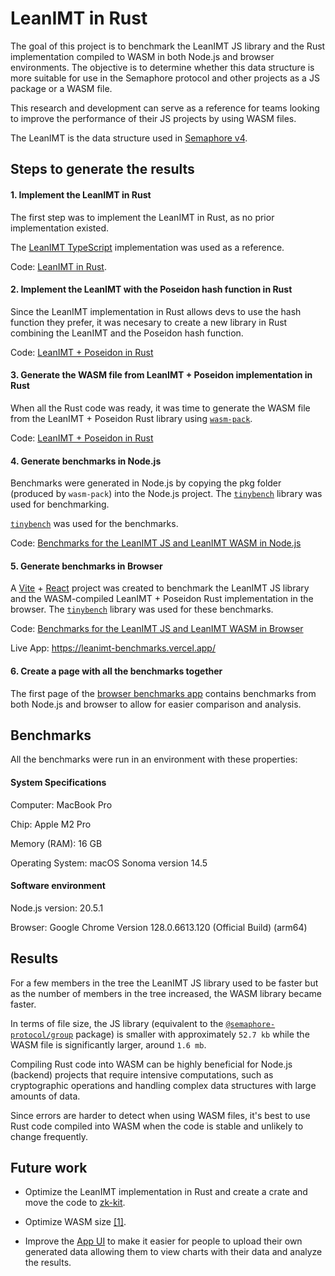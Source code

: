 # LeanIMT in Rust

The goal of this project is to benchmark the LeanIMT JS library and the Rust implementation compiled to WASM in both Node.js and browser environments. The objective is to determine whether this data structure is more suitable for use in the Semaphore protocol and other projects as a JS package or a WASM file. 

This research and development can serve as a reference for teams looking to improve the performance of their JS projects by using WASM files.

The LeanIMT is the data structure used in [Semaphore v4](https://docs.semaphore.pse.dev/).

## Steps to generate the results

#### 1. Implement the LeanIMT in Rust

The first step was to implement the LeanIMT in Rust, as no prior implementation existed.

The [LeanIMT TypeScript](https://github.com/privacy-scaling-explorations/zk-kit/tree/main/packages/lean-imt) implementation was used as a reference.

Code: [LeanIMT in Rust](./leanimt-rs).

#### 2. Implement the LeanIMT with the Poseidon hash function in Rust

Since the LeanIMT implementation in Rust allows devs to use the hash function they prefer, it was necesary to create a new library in Rust combining the LeanIMT and the Poseidon hash function.

Code: [LeanIMT + Poseidon in Rust](./leanimt-poseidon-rs)

#### 3. Generate the WASM file from LeanIMT + Poseidon implementation in Rust

When all the Rust code was ready, it was time to generate the WASM file from the LeanIMT + Poseidon Rust library using [`wasm-pack`](https://rustwasm.github.io/docs/wasm-pack/introduction.html).

Code: [LeanIMT + Poseidon in Rust](./leanimt-poseidon-rs)

#### 4. Generate benchmarks in Node.js

Benchmarks were generated in Node.js by copying the pkg folder (produced by `wasm-pack`) into the Node.js project. The [`tinybench`](https://github.com/tinylibs/tinybench) library was used for benchmarking.

[`tinybench`](https://github.com/tinylibs/tinybench) was used for the benchmarks.

Code: [Benchmarks for the LeanIMT JS and LeanIMT WASM in Node.js](./leanimt-node-benchmarks)

#### 5. Generate benchmarks in Browser

A [Vite](https://vitejs.dev/) + [React](https://react.dev/) project was created to benchmark the LeanIMT JS library and the WASM-compiled LeanIMT + Poseidon Rust implementation in the browser. The [`tinybench`](https://github.com/tinylibs/tinybench) library was used for these benchmarks.

Code: [Benchmarks for the LeanIMT JS and LeanIMT WASM in Browser](./leanimt-browser-benchmarks/)

Live App: https://leanimt-benchmarks.vercel.app/

#### 6. Create a page with all the benchmarks together

The first page of the [browser benchmarks app](https://leanimt-benchmarks.vercel.app/) contains benchmarks from both Node.js and browser to allow for easier comparison and analysis.

## Benchmarks

All the benchmarks were run in an environment with these properties:

#### System Specifications

Computer: MacBook Pro

Chip: Apple M2 Pro

Memory (RAM): 16 GB

Operating System: macOS Sonoma version 14.5

#### Software environment

Node.js version: 20.5.1

Browser: Google Chrome Version 128.0.6613.120 (Official Build) (arm64)

## Results

For a few members in the tree the LeanIMT JS library used to be faster but as the number of members in the tree increased, the WASM library became faster.

In terms of file size, the JS library (equivalent to the [`@semaphore-protocol/group`](https://www.npmjs.com/package/@semaphore-protocol/group) package) is smaller with approximately `52.7 kb` while the WASM file is significantly larger, around `1.6 mb`. 

Compiling Rust code into WASM can be highly beneficial for Node.js (backend) projects that require intensive computations, such as cryptographic operations and handling complex data structures with large amounts of data.

Since errors are harder to detect when using WASM files, it's best to use Rust code compiled into WASM when the code is stable and unlikely to change frequently.

## Future work

- Optimize the LeanIMT implementation in Rust and create a crate and move the code to [zk-kit](https://github.com/privacy-scaling-explorations/zk-kit.rust).

- Optimize WASM size [[1]](https://rustwasm.github.io/docs/book/game-of-life/hello-world.html#wasm-game-of-lifesrclibrs). 

- Improve the [App UI](https://leanimt-benchmarks.vercel.app/) to make it easier for people to upload their own generated data allowing them to view charts with their data and analyze the results.

